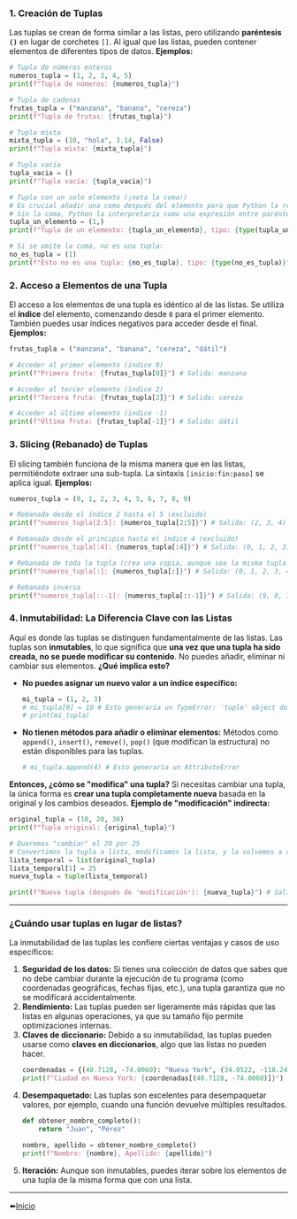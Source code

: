 ### 1. Creación de Tuplas

Las tuplas se crean de forma similar a las listas, pero utilizando **paréntesis `()`** en lugar de corchetes `[]`. Al igual que las listas, pueden contener elementos de diferentes tipos de datos.
**Ejemplos:**
```python
# Tupla de números enteros
numeros_tupla = (1, 2, 3, 4, 5)
print(f"Tupla de números: {numeros_tupla}")

# Tupla de cadenas
frutas_tupla = ("manzana", "banana", "cereza")
print(f"Tupla de frutas: {frutas_tupla}")

# Tupla mixta
mixta_tupla = (10, "hola", 3.14, False)
print(f"Tupla mixta: {mixta_tupla}")

# Tupla vacía
tupla_vacia = ()
print(f"Tupla vacía: {tupla_vacia}")

# Tupla con un solo elemento (¡nota la coma!)
# Es crucial añadir una coma después del elemento para que Python la reconozca como tupla.
# Sin la coma, Python la interpretaría como una expresión entre paréntesis.
tupla_un_elemento = (1,)
print(f"Tupla de un elemento: {tupla_un_elemento}, tipo: {type(tupla_un_elemento)}")

# Si se omite la coma, no es una tupla:
no_es_tupla = (1)
print(f"Esto no es una tupla: {no_es_tupla}, tipo: {type(no_es_tupla)}")
```
### 2. Acceso a Elementos de una Tupla
El acceso a los elementos de una tupla es idéntico al de las listas. Se utiliza el **índice** del elemento, comenzando desde `0` para el primer elemento. También puedes usar índices negativos para acceder desde el final.
**Ejemplos:**
```python
frutas_tupla = ("manzana", "banana", "cereza", "dátil")

# Acceder al primer elemento (índice 0)
print(f"Primera fruta: {frutas_tupla[0]}") # Salida: manzana

# Acceder al tercer elemento (índice 2)
print(f"Tercera fruta: {frutas_tupla[2]}") # Salida: cereza

# Acceder al último elemento (índice -1)
print(f"Última fruta: {frutas_tupla[-1]}") # Salida: dátil
```
### 3. Slicing (Rebanado) de Tuplas
El slicing también funciona de la misma manera que en las listas, permitiéndote extraer una sub-tupla. La sintaxis `[inicio:fin:paso]` se aplica igual.
**Ejemplos:**
```python
numeros_tupla = (0, 1, 2, 3, 4, 5, 6, 7, 8, 9)

# Rebanada desde el índice 2 hasta el 5 (excluido)
print(f"numeros_tupla[2:5]: {numeros_tupla[2:5]}") # Salida: (2, 3, 4)

# Rebanada desde el principio hasta el índice 4 (excluido)
print(f"numeros_tupla[:4]: {numeros_tupla[:4]}") # Salida: (0, 1, 2, 3)

# Rebanada de toda la tupla (crea una copia, aunque sea la misma tupla inmutable)
print(f"numeros_tupla[:]: {numeros_tupla[:]}") # Salida: (0, 1, 2, 3, 4, 5, 6, 7, 8, 9)

# Rebanada inversa
print(f"numeros_tupla[::-1]: {numeros_tupla[::-1]}") # Salida: (9, 8, 7, 6, 5, 4, 3, 2, 1, 0)
```
### 4. Inmutabilidad: La Diferencia Clave con las Listas
Aquí es donde las tuplas se distinguen fundamentalmente de las listas. Las tuplas son **inmutables**, lo que significa que **una vez que una tupla ha sido creada, no se puede modificar su contenido**. No puedes añadir, eliminar ni cambiar sus elementos.
**¿Qué implica esto?**
- **No puedes asignar un nuevo valor a un índice específico:**
    ```python
    mi_tupla = (1, 2, 3)
    # mi_tupla[0] = 10 # Esto generaría un TypeError: 'tuple' object does not support item assignment
    # print(mi_tupla)
    ```
- **No tienen métodos para añadir o eliminar elementos:** Métodos como `append()`, `insert()`, `remove()`, `pop()` (que modifican la estructura) no están disponibles para las tuplas.
    ```python
    # mi_tupla.append(4) # Esto generaría un AttributeError
    ```
**Entonces, ¿cómo se "modifica" una tupla?**
Si necesitas cambiar una tupla, la única forma es **crear una tupla completamente nueva** basada en la original y los cambios deseados.
**Ejemplo de "modificación" indirecta:**
```python
original_tupla = (10, 20, 30)
print(f"Tupla original: {original_tupla}")

# Queremos "cambiar" el 20 por 25
# Convertimos la tupla a lista, modificamos la lista, y la volvemos a convertir a tupla
lista_temporal = list(original_tupla)
lista_temporal[1] = 25
nueva_tupla = tuple(lista_temporal)

print(f"Nueva tupla (después de 'modificación'): {nueva_tupla}") # Salida: (10, 25, 30)
```
---
### ¿Cuándo usar tuplas en lugar de listas?
La inmutabilidad de las tuplas les confiere ciertas ventajas y casos de uso específicos:
1. **Seguridad de los datos:** Si tienes una colección de datos que sabes que no debe cambiar durante la ejecución de tu programa (como coordenadas geográficas, fechas fijas, etc.), una tupla garantiza que no se modificará accidentalmente.
2. **Rendimiento:** Las tuplas pueden ser ligeramente más rápidas que las listas en algunas operaciones, ya que su tamaño fijo permite optimizaciones internas.
3. **Claves de diccionario:** Debido a su inmutabilidad, las tuplas pueden usarse como **claves en diccionarios**, algo que las listas no pueden hacer.
    ```python
    coordenadas = {(40.7128, -74.0060): "Nueva York", (34.0522, -118.2437): "Los Ángeles"}
    print(f"Ciudad en Nueva York: {coordenadas[(40.7128, -74.0060)]}")
    ```
4. **Desempaquetado:** Las tuplas son excelentes para desempaquetar valores, por ejemplo, cuando una función devuelve múltiples resultados.
    ```python
    def obtener_nombre_completo():
        return "Juan", "Pérez"
    
    nombre, apellido = obtener_nombre_completo()
    print(f"Nombre: {nombre}, Apellido: {apellido}")
    ```
5. **Iteración:** Aunque son inmutables, puedes iterar sobre los elementos de una tupla de la misma forma que con una lista.

---

⬅️[Inicio](../../../../README.md)